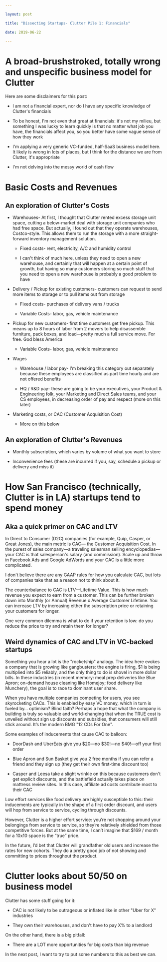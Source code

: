 ```yaml
---

layout: post

title: "Dissecting Startups- Clutter Pile 1: Financials"

date: 2019-06-22

---
```




# A broad-brushstroked, totally wrong and unspecific business model for Clutter



Here are some disclaimers for this post:

* I am not a financial expert, nor do I have any specific knowledge of Clutter's financials

* To be honest, I'm not even that great at financials: it's not my milieu, but something I was lucky to learn quickly is that no matter what job you have, the financials affect you, so you better have some vague sense of how they work

* I'm applying a very generic VC-funded, half-SaaS business model here. It likely is wrong in lots of places, but I think for the distance we are from Clutter, it's appropriate

* I'm not delving into the messy world of cash flow



# Basic Costs and Revenues



## An exploration of Clutter's Costs

* Warehouses- At first, I thought that Clutter rented excess storage unit space, cutting a below-market deal with storage unit companies who had free space. But actually, I found out that they operate warehouses, Costco-style. This allows them to run the storage with a more straight-forward inventory management solution.

	* Fixed costs- rent, electricity, A/C and humidity control

	* I can't think of much here, unless they need to open a new warehouse, and certainly that will happen at a certain point of growth, but having so many customers storing so much stuff that you need to open a new warehouse is probably a good problem to have

* Delivery / Pickup for existing customers- customers can request to send more items to storage or to pull items out from storage

	* Fixed costs- purchases of delivery vans / trucks

	* Variable Costs- labor, gas, vehicle maintenance

* Pickup for new customers- first time customers get free pickup. This means up to 8 hours of labor from 2 movers to help disassemble furniture, pack boxes, and load—pretty much a full service move. For free. God bless America

	* Variable Costs- labor, gas, vehicle maintenance

* Wages

	* Warehouse / labor pay- I'm breaking this category out separately because these employees are classified as part time hourly and are not offered benefits

	* HQ / R&D pay- these are going to be your executives, your Product & Engineering folk, your Marketing and Direct Sales teams, and your CS employees, in decreasing order of pay and respect (more on this later)

* Marketing costs, or CAC (Customer Acquisition Cost)

	* More on this below



## An exploration of Clutter's Revenues

* Monthly subscription, which varies by volume of what you want to store

* Inconvenience fees (these are incurred if you, say, schedule a pickup or delivery and miss it)





# How San Francisco (technically, Clutter is in LA) startups tend to spend money

## Aka a quick primer on CAC and LTV



In Direct to Consumer (D2C) companies (for example, Quip, Casper, or Great Jones), the main metric is CAC— the Customer Acquisition Cost. In the purest of sales company—a traveling salesman selling encyclopedias—your CAC is that salesperson's salary (and commission). Scale up and throw in Facebook Ads and Google AdWords and your CAC is a little more complicated. 



I don't believe there are any GAAP rules for how you calculate CAC, but lots of companies take that as a reason not to think about it. 



The counterbalance to CAC is LTV—Lifetime Value. This is how much revenue you expect to earn from a customer. This can be further broken down into Monthly (or Annual) Revenue x Average Customer Lifetime. You can increase LTV by increasing either the subscription price or retaining your customers for longer. 



One very common dilemma is what to do if your retention is low: do you reduce the price to try and retain them for longer? 



## Weird dynamics of CAC and LTV in VC-backed startups



Something you hear a lot is the "rocketship" analogy. The idea here evokes a company that is growing like gangbusters: the engine is firing, $1 is being multiplied into $5 reliably, and the only thing to do is shovel in more dollar bills. In these industries (in recent memory: meal prep deliveries like Blue Apron; on-demand house cleaning like Homejoy; food delivery like Munchery), the goal is to race to dominant user share. 



When you have multiple companies competing for users, you see skyrocketing CACs. This is enabled by easy VC money, which in turn is fueled by… optimism? Blind faith? Perhaps a hope that what the company is building is truly so valuable and world-changing that when the TRUE cost is unveiled without sign up discounts and subsidies, that consumers will still stick around. It’s the modern BMG "12 CDs For One". 



Some examples of inducements that cause CAC to balloon:

* DoorDash and UberEats give you $20—no $30!—no $40!—off your first order

* Blue Apron and Sun Basket give you 2 free months if you can refer a friend and they sign up (they get their own first-time discount too)

* Casper and Leesa take a slight wrinkle on this because customers don't get explicit discounts, and the battlefield actually takes place on mattress review sites. In this case, affiliate ad costs contribute most to their CAC



Low effort services like food delivery are highly susceptible to this: their inducements are typically in the shape of a first order discount, and users will hop from service to service, cycling through discounts. 



However, Clutter is a higher effort service: you’re not shopping around your belongings from service to service, so they’re relatively shielded from those competitive forces. But at the same time, I can’t imagine that $169 / month for a 10x10 space is the “true” price. 



In the future, I’d bet that Clutter will grandfather old users and increase the rates for new cohorts. They do a pretty good job of not showing and committing to prices throughout the product.





# Clutter looks about 50/50 on business model



Clutter has some stuff going for it:

* CAC is not likely to be outrageous or inflated like in other "Uber for X" industries

* They own their warehouses, and don't have to pay X% to a landlord



On the other hand, there is a big pitfall:

* There are a LOT more opportunities for big costs than big revenue





In the next post, I want to try to put some numbers to this as best we can.
